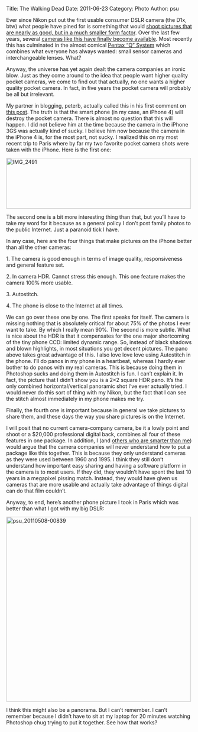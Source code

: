 Title: The Walking Dead
Date: 2011-06-23
Category: Photo
Author: psu

<p>Ever since Nikon put out the first usable consumer DSLR camera (the D1x, btw) what people have pined for is something that would <a href="http://mutable-states.com/the-camera-i-want.html">shoot pictures that are nearly as good, but in a much smaller form factor</a>. Over the last few years, several <a href="http://tleaves.com/2011/02/08/the-camera-i-want-available/index.html">cameras like this have finally become available</a>. Most recently this has culminated in the almost comical <a href="http://theonlinephotographer.typepad.com/the_online_photographer/2011/06/qsystem.html">Pentax &#8220;Q&#8221; System</a> which combines what everyone has always wanted: small sensor cameras and interchangeable lenses. What?</p>
<p>Anyway, the universe has yet again dealt the camera companies an ironic blow. Just as they come around to the idea that people want higher quality pocket cameras, we come to find out that actually, no one wants a higher quality pocket camera. In fact, in five years the pocket camera will probably be all but irrelevant.<br />
<span id="more-2595"></span></p>
<p>My partner in blogging, peterb, actually called this in his first comment on <a href="http://tleaves.com/wp-archive/2009/08/21/the-camera-you-need/index.html">this post</a>. The truth is that the smart phone (in my case, an iPhone 4)  will destroy the pocket camera. There is almost no question that this will happen. I did not believe him at the time because the camera in the iPhone 3GS was actually kind of sucky. I believe him now because the camera in the iPhone 4 is, for the most part, not sucky. I realized this on my most recent trip to Paris where by far my two favorite pocket camera shots were taken with the iPhone. Here is the first one:</p>
<p class="photo">
<a href="http://www.flickr.com/photos/79904144@N00/5710154630/" title="IMG_2491 by psu13, on Flickr"><img src="http://farm4.static.flickr.com/3407/5710154630_9e1419e5e6.jpg" width="500" height="137" alt="IMG_2491"></a>
</p>
<p>The second one is a bit more interesting thing than that, but you&#8217;ll have to take my word for it because as a general policy I don&#8217;t post family photos to the public Internet. Just a paranoid tick I have.</p>
<p>In any case, here are the four things that make pictures on the iPhone better than all the other cameras:</p>
<p>1. The camera is good enough in terms of image quality, responsiveness and general feature set.</p>
<p>2. In camera HDR. Cannot stress this enough. This one feature makes the camera 100% more usable.</p>
<p>3. Autostitch.</p>
<p>4. The phone is close to the Internet at all times.</p>
<p>We can go over these one by one. The first speaks for itself.  The camera is missing nothing that is absolutely critical  for about 75% of the photos I ever want to take. By which I really mean 90%. The second is more subtle. What is nice about the HDR is that it compensates for the one major shortcoming of the tiny phone CCD: limited dynamic range. So, instead of black shadows and blown highlights, in most situations you get decent pictures. The pano above takes great advantage of this. I also love love love using Autostitch in the phone. I&#8217;ll do panos in my phone in a heartbeat, whereas I hardly ever bother to do panos with my real cameras. This is because doing them in Photoshop sucks and doing them in Autostitch is fun. I can&#8217;t explain it. In fact, the picture that I didn&#8217;t show you is a 2&#215;2 square HDR pano. It&#8217;s the only combined horizontal/vertical panoramic shot I&#8217;ve ever actually tried. I would never do this sort of thing with my Nikon, but the fact that I can see the stitch almost immediately in my phone makes me try.</p>
<p>Finally, the fourth one is important because in general we take pictures to share them, and these days the way you share pictures is on the Internet. </p>
<p>I will posit that no current camera-company camera, be it a lowly point and shoot or a $20,000 professional digital back, combines all four of these features in one package. In addition, I (and <a href="http://bythom.com/">others who are smarter than me</a>) would argue that the camera companies will never understand how to put a package like this together. This is because they only understand cameras as they were used between 1960 and 1995. I think they still don&#8217;t understand how important easy sharing and having a software platform in the camera is to most users. If they did, they wouldn&#8217;t have spent the last 10 years in a megapixel pissing match. Instead, they would have given us cameras that are more usable and actually take advantage of things digital can do that film couldn&#8217;t.</p>
<p>Anyway, to end, here&#8217;s another phone picture I took in Paris which was better than what I got with my big DSLR:</p>
<p class="photo">
<a href="http://www.flickr.com/photos/79904144@N00/5863981631/" title="psu_20110508-00839 by psu13, on Flickr"><img src="http://farm6.static.flickr.com/5191/5863981631_38e9da3d71.jpg" width="500" height="500" alt="psu_20110508-00839"></a>
</p>
<p>I think this might also be a panorama. But I can&#8217;t remember. I can&#8217;t remember because I didn&#8217;t have to sit at my laptop for 20 minutes watching Photoshop chug trying to put it together. See how that works?</p>